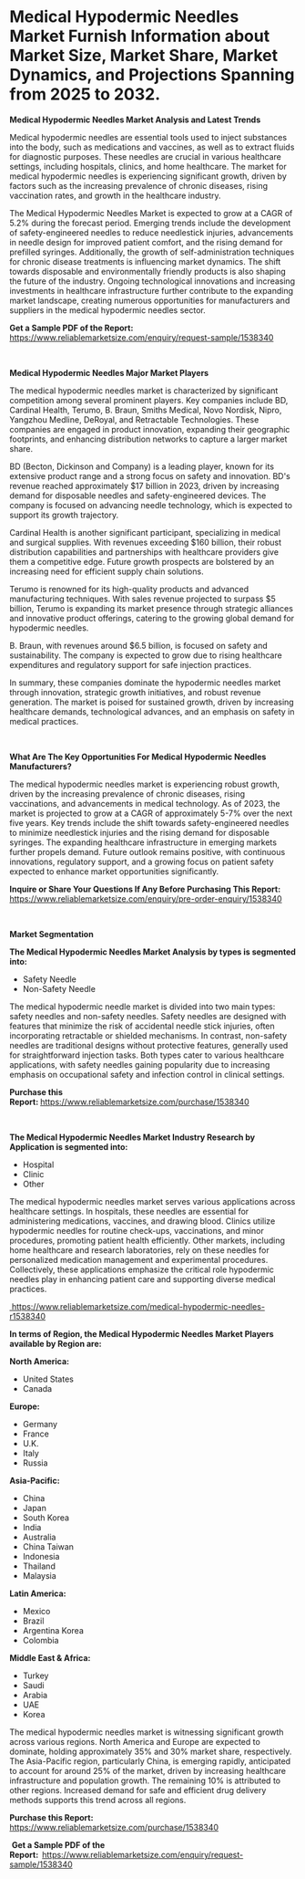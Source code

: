 <p><h1>Medical Hypodermic Needles Market Furnish Information about Market Size, Market Share, Market Dynamics, and Projections Spanning from 2025 to 2032.</h1></p><p><strong>Medical Hypodermic Needles Market Analysis and Latest Trends</strong></p>
<p><p>Medical hypodermic needles are essential tools used to inject substances into the body, such as medications and vaccines, as well as to extract fluids for diagnostic purposes. These needles are crucial in various healthcare settings, including hospitals, clinics, and home healthcare. The market for medical hypodermic needles is experiencing significant growth, driven by factors such as the increasing prevalence of chronic diseases, rising vaccination rates, and growth in the healthcare industry.</p><p>The Medical Hypodermic Needles Market is expected to grow at a CAGR of 5.2% during the forecast period. Emerging trends include the development of safety-engineered needles to reduce needlestick injuries, advancements in needle design for improved patient comfort, and the rising demand for prefilled syringes. Additionally, the growth of self-administration techniques for chronic disease treatments is influencing market dynamics. The shift towards disposable and environmentally friendly products is also shaping the future of the industry. Ongoing technological innovations and increasing investments in healthcare infrastructure further contribute to the expanding market landscape, creating numerous opportunities for manufacturers and suppliers in the medical hypodermic needles sector.</p></p>
<p><strong>Get a Sample PDF of the Report:&nbsp;</strong> <a href="https://www.reliablemarketsize.com/enquiry/request-sample/1538340?utm_campaign=2471&utm_medium=2&utm_source=Github&utm_content=ia&utm_term=13042025&utm_id=medical-hypodermic-needles">https://www.reliablemarketsize.com/enquiry/request-sample/1538340</a></p>
<p>&nbsp;</p>
<p><strong>Medical Hypodermic Needles Major Market Players</strong></p>
<p><p>The medical hypodermic needles market is characterized by significant competition among several prominent players. Key companies include BD, Cardinal Health, Terumo, B. Braun, Smiths Medical, Novo Nordisk, Nipro, Yangzhou Medline, DeRoyal, and Retractable Technologies. These companies are engaged in product innovation, expanding their geographic footprints, and enhancing distribution networks to capture a larger market share.</p><p>BD (Becton, Dickinson and Company) is a leading player, known for its extensive product range and a strong focus on safety and innovation. BD's revenue reached approximately $17 billion in 2023, driven by increasing demand for disposable needles and safety-engineered devices. The company is focused on advancing needle technology, which is expected to support its growth trajectory.</p><p>Cardinal Health is another significant participant, specializing in medical and surgical supplies. With revenues exceeding $160 billion, their robust distribution capabilities and partnerships with healthcare providers give them a competitive edge. Future growth prospects are bolstered by an increasing need for efficient supply chain solutions.</p><p>Terumo is renowned for its high-quality products and advanced manufacturing techniques. With sales revenue projected to surpass $5 billion, Terumo is expanding its market presence through strategic alliances and innovative product offerings, catering to the growing global demand for hypodermic needles.</p><p>B. Braun, with revenues around $6.5 billion, is focused on safety and sustainability. The company is expected to grow due to rising healthcare expenditures and regulatory support for safe injection practices.</p><p>In summary, these companies dominate the hypodermic needles market through innovation, strategic growth initiatives, and robust revenue generation. The market is poised for sustained growth, driven by increasing healthcare demands, technological advances, and an emphasis on safety in medical practices.</p></p>
<p>&nbsp;</p>
<p><strong>What Are The Key Opportunities For Medical Hypodermic Needles Manufacturers?</strong></p>
<p><p>The medical hypodermic needles market is experiencing robust growth, driven by the increasing prevalence of chronic diseases, rising vaccinations, and advancements in medical technology. As of 2023, the market is projected to grow at a CAGR of approximately 5-7% over the next five years. Key trends include the shift towards safety-engineered needles to minimize needlestick injuries and the rising demand for disposable syringes. The expanding healthcare infrastructure in emerging markets further propels demand. Future outlook remains positive, with continuous innovations, regulatory support, and a growing focus on patient safety expected to enhance market opportunities significantly.</p></p>
<p><strong>Inquire or Share Your Questions If Any Before Purchasing This Report:</strong> <a href="https://www.reliablemarketsize.com/enquiry/pre-order-enquiry/1538340?utm_campaign=2471&utm_medium=2&utm_source=Github&utm_content=ia&utm_term=13042025&utm_id=medical-hypodermic-needles">https://www.reliablemarketsize.com/enquiry/pre-order-enquiry/1538340</a></p>
<p>&nbsp;</p>
<p><strong>Market Segmentation</strong></p>
<p><strong>The Medical Hypodermic Needles Market Analysis by types is segmented into:</strong></p>
<p><ul><li>Safety Needle</li><li>Non-Safety Needle</li></ul></p>
<p><p>The medical hypodermic needle market is divided into two main types: safety needles and non-safety needles. Safety needles are designed with features that minimize the risk of accidental needle stick injuries, often incorporating retractable or shielded mechanisms. In contrast, non-safety needles are traditional designs without protective features, generally used for straightforward injection tasks. Both types cater to various healthcare applications, with safety needles gaining popularity due to increasing emphasis on occupational safety and infection control in clinical settings.</p></p>
<p><strong>Purchase this Report:&nbsp;</strong><a href="https://www.reliablemarketsize.com/purchase/1538340?utm_campaign=2471&utm_medium=2&utm_source=Github&utm_content=ia&utm_term=13042025&utm_id=medical-hypodermic-needles">https://www.reliablemarketsize.com/purchase/1538340</a></p>
<p>&nbsp;</p>
<p><strong>The Medical Hypodermic Needles Market Industry Research by Application is segmented into:</strong></p>
<p><ul><li>Hospital</li><li>Clinic</li><li>Other</li></ul></p>
<p><p>The medical hypodermic needles market serves various applications across healthcare settings. In hospitals, these needles are essential for administering medications, vaccines, and drawing blood. Clinics utilize hypodermic needles for routine check-ups, vaccinations, and minor procedures, promoting patient health efficiently. Other markets, including home healthcare and research laboratories, rely on these needles for personalized medication management and experimental procedures. Collectively, these applications emphasize the critical role hypodermic needles play in enhancing patient care and supporting diverse medical practices.</p></p>
<p><a href="https://www.reliablemarketsize.com/medical-hypodermic-needles-r1538340?utm_campaign=2471&utm_medium=2&utm_source=Github&utm_content=ia&utm_term=13042025&utm_id=medical-hypodermic-needles">&nbsp;https://www.reliablemarketsize.com/medical-hypodermic-needles-r1538340</a></p>
<p><strong>In terms of Region, the Medical Hypodermic Needles Market Players available by Region are:</strong></p>
<p>
    <p> <strong> North America: </strong>
        <ul>
            <li>United States</li>
            <li>Canada</li>
        </ul>
        </p> 
    <p> <strong> Europe: </strong>
        <ul>
            <li>Germany</li>
            <li>France</li>
            <li>U.K.</li>
            <li>Italy</li>
            <li>Russia</li>
        </ul>
        </p> 
    <p> <strong> Asia-Pacific: </strong>
        <ul>
            <li>China</li>
            <li>Japan</li>
            <li>South Korea</li>
            <li>India</li>
            <li>Australia</li>
            <li>China Taiwan</li>
            <li>Indonesia</li>
            <li>Thailand</li>
            <li>Malaysia</li>
        </ul>
        </p> 
    <p> <strong> Latin America: </strong>
        <ul>
            <li>Mexico</li>
            <li>Brazil</li>
            <li>Argentina Korea</li>
            <li>Colombia</li>
        </ul>
        </p> 
    <p> <strong> Middle East & Africa: </strong>
        <ul>
            <li>Turkey</li>
            <li>Saudi</li>
            <li>Arabia</li>
            <li>UAE</li>
            <li>Korea</li>
        </ul>
    </p>
    </p>
<p><p>The medical hypodermic needles market is witnessing significant growth across various regions. North America and Europe are expected to dominate, holding approximately 35% and 30% market share, respectively. The Asia-Pacific region, particularly China, is emerging rapidly, anticipated to account for around 25% of the market, driven by increasing healthcare infrastructure and population growth. The remaining 10% is attributed to other regions. Increased demand for safe and efficient drug delivery methods supports this trend across all regions.</p></p>
<p><strong>Purchase this Report: </strong><a href="https://www.reliablemarketsize.com/purchase/1538340?utm_campaign=2471&utm_medium=2&utm_source=Github&utm_content=ia&utm_term=13042025&utm_id=medical-hypodermic-needles">https://www.reliablemarketsize.com/purchase/1538340</a></p>
<p>&nbsp;<strong>Get a Sample PDF of the Report:&nbsp;&nbsp;</strong><a href="https://www.reliablemarketsize.com/enquiry/request-sample/1538340?utm_campaign=2471&utm_medium=2&utm_source=Github&utm_content=ia&utm_term=13042025&utm_id=medical-hypodermic-needles">https://www.reliablemarketsize.com/enquiry/request-sample/1538340</a></p>
<p><strong></strong></p>
<p><p></p><p></p><p></p></p>